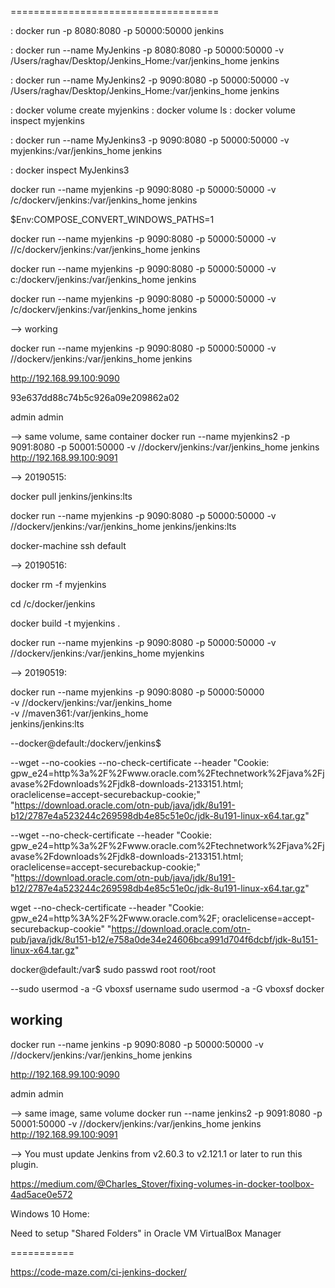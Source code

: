 


====================================

: docker run -p 8080:8080 -p 50000:50000 jenkins

: docker run --name MyJenkins -p 8080:8080 -p 50000:50000 -v /Users/raghav/Desktop/Jenkins_Home:/var/jenkins_home jenkins

: docker run --name MyJenkins2 -p 9090:8080 -p 50000:50000 -v /Users/raghav/Desktop/Jenkins_Home:/var/jenkins_home jenkins

: docker volume create myjenkins
: docker volume ls
: docker volume inspect myjenkins

: docker run --name MyJenkins3 -p 9090:8080 -p 50000:50000 -v myjenkins:/var/jenkins_home jenkins

: docker inspect MyJenkins3



docker run --name myjenkins -p 9090:8080 -p 50000:50000 -v /c/dockerv/jenkins:/var/jenkins_home jenkins

$Env:COMPOSE_CONVERT_WINDOWS_PATHS=1

docker run --name myjenkins -p 9090:8080 -p 50000:50000 -v //c/dockerv/jenkins:/var/jenkins_home jenkins




docker run --name myjenkins -p 9090:8080 -p 50000:50000 -v c:/dockerv/jenkins:/var/jenkins_home jenkins





docker run --name myjenkins -p 9090:8080 -p 50000:50000 -v /c/dockerv/jenkins:/var/jenkins_home jenkins


--> working

docker run --name myjenkins -p 9090:8080 -p 50000:50000 -v //dockerv/jenkins:/var/jenkins_home jenkins

http://192.168.99.100:9090

93e637dd88c74b5c926a09e209862a02


admin
admin

--> same volume, same container
docker run --name myjenkins2 -p 9091:8080 -p 50001:50000 -v //dockerv/jenkins:/var/jenkins_home jenkins
http://192.168.99.100:9091




--> 20190515:

docker pull jenkins/jenkins:lts

docker run --name myjenkins -p 9090:8080 -p 50000:50000 -v //dockerv/jenkins:/var/jenkins_home jenkins/jenkins:lts

docker-machine ssh default


--> 20190516:

docker rm -f myjenkins


cd /c/docker/jenkins

docker build -t myjenkins .


docker run --name myjenkins -p 9090:8080 -p 50000:50000 -v //dockerv/jenkins:/var/jenkins_home myjenkins


--> 20190519:

docker run --name myjenkins -p 9090:8080 -p 50000:50000 \
-v //dockerv/jenkins:/var/jenkins_home \
-v //maven361:/var/jenkins_home \
jenkins/jenkins:lts



--docker@default:/dockerv/jenkins$


--wget --no-cookies --no-check-certificate --header "Cookie: gpw_e24=http%3a%2F%2Fwww.oracle.com%2Ftechnetwork%2Fjava%2Fjavase%2Fdownloads%2Fjdk8-downloads-2133151.html; oraclelicense=accept-securebackup-cookie;" "https://download.oracle.com/otn-pub/java/jdk/8u191-b12/2787e4a523244c269598db4e85c51e0c/jdk-8u191-linux-x64.tar.gz"


--wget --no-check-certificate --header "Cookie: gpw_e24=http%3a%2F%2Fwww.oracle.com%2Ftechnetwork%2Fjava%2Fjavase%2Fdownloads%2Fjdk8-downloads-2133151.html; oraclelicense=accept-securebackup-cookie;" "https://download.oracle.com/otn-pub/java/jdk/8u191-b12/2787e4a523244c269598db4e85c51e0c/jdk-8u191-linux-x64.tar.gz"


wget --no-check-certificate --header "Cookie: gpw_e24=http%3A%2F%2Fwww.oracle.com%2F; oraclelicense=accept-securebackup-cookie" "https://download.oracle.com/otn-pub/java/jdk/8u151-b12/e758a0de34e24606bca991d704f6dcbf/jdk-8u151-linux-x64.tar.gz"


docker@default:/var$ sudo passwd root
root/root


--sudo usermod -a -G vboxsf username
sudo usermod -a -G vboxsf docker




## working

docker run --name jenkins -p 9090:8080 -p 50000:50000 -v //dockerv/jenkins:/var/jenkins_home jenkins

http://192.168.99.100:9090

admin
admin

--> same image, same volume
docker run --name jenkins2 -p 9091:8080 -p 50001:50000 -v //dockerv/jenkins:/var/jenkins_home jenkins
http://192.168.99.100:9091



--> You must update Jenkins from v2.60.3 to v2.121.1 or later to run this plugin.

https://medium.com/@Charles_Stover/fixing-volumes-in-docker-toolbox-4ad5ace0e572

Windows 10 Home:

Need to setup "Shared Folders" in Oracle VM VirtualBox Manager


===========

https://code-maze.com/ci-jenkins-docker/















